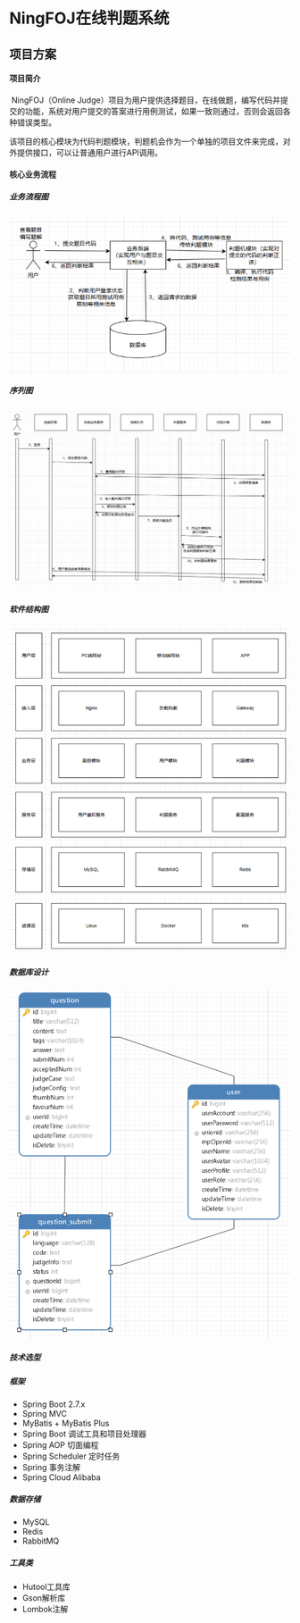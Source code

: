 # NingFOJ在线判题系统

## 项目方案

#### 项目简介

​	NingFOJ（Online Judge）项目为用户提供选择题目，在线做题，编写代码并提交的功能，系统对用户提交的答案进行用例测试，如果一致则通过，否则会返回各种错误类型。

​	该项目的核心模块为代码判题模块，判题机会作为一个单独的项目文件来完成，对外提供接口，可以让普通用户进行API调用。
#### 核心业务流程

##### 业务流程图

![业务流程图](images/img.png)

##### 序列图

![序列图](images/img_1.png)

##### 软件结构图

![软件结构图](images/img_2.png)

##### 数据库设计

![UML图](images/img_3.png)

##### 技术选型
##### 框架

- Spring Boot 2.7.x
- Spring MVC
- MyBatis + MyBatis Plus
- Spring Boot 调试工具和项目处理器
- Spring AOP 切面编程
- Spring Scheduler 定时任务
- Spring 事务注解
- Spring Cloud Alibaba

##### 数据存储

- MySQL
- Redis
- RabbitMQ

##### 工具类

- Hutool工具库
- Gson解析库
- Lombok注解